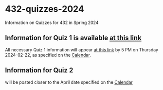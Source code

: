 # 432-quizzes-2024

Information on Quizzes for 432 in Spring 2024

## Information for Quiz 1 is available [at this link](https://github.com/THOMASELOVE/432-quizzes-2024/tree/main/quiz1)

All necessary Quiz 1 information will appear [at this link](https://github.com/THOMASELOVE/432-quizzes-2024/tree/main/quiz1) by 5 PM on Thursday 2024-02-22, as specified on the [Calendar](https://thomaselove.github.io/432-2024/calendar.html).

## Information for Quiz 2

will be posted closer to the April date specified on the [Calendar](https://thomaselove.github.io/432-2024/calendar.html)
